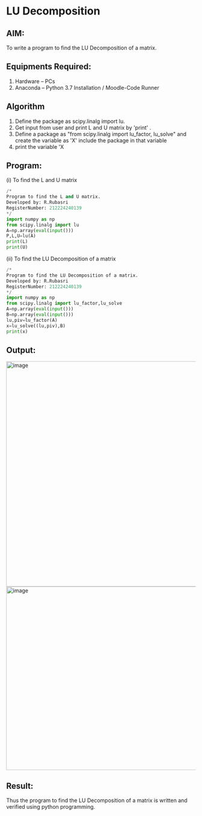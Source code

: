 # LU Decomposition 

## AIM:
To write a program to find the LU Decomposition of a matrix.

## Equipments Required:
1. Hardware – PCs
2. Anaconda – Python 3.7 Installation / Moodle-Code Runner

## Algorithm
1. Define the package as scipy.linalg import lu.
2. Get input from user and print L and U matrix by 'print' .
3. Define a package as "from scipy.linalg import lu_factor, lu_solve" and create the variable as 'X' include the package in that variable
4. print the variable 'X
 
 
 

## Program:
(i) To find the L and U matrix
```python
/*
Program to find the L and U matrix.
Developed by: R.Rubasri
RegisterNumber: 212224240139
*/
import numpy as np
from scipy.linalg import lu
A=np.array(eval(input()))
P,L,U=lu(A)
print(L)
print(U)
```
(ii) To find the LU Decomposition of a matrix
```python
/*
Program to find the LU Decomposition of a matrix.
Developed by: R.Rubasri
RegisterNumber: 212224240139
*/
import numpy as np
from scipy.linalg import lu_factor,lu_solve
A=np.array(eval(input()))
B=np.array(eval(input()))
lu,piv=lu_factor(A)
x=lu_solve((lu,piv),B)
print(x)
```

## Output:
<img width="896" height="598" alt="image" src="https://github.com/user-attachments/assets/3dc39d53-a711-4d29-b7ea-fbcc492bd6a5" />


<img width="872" height="487" alt="image" src="https://github.com/user-attachments/assets/e09599a0-1583-416e-9395-21b62f608e19" />



## Result:
Thus the program to find the LU Decomposition of a matrix is written and verified using python programming.

